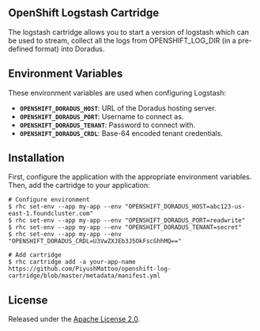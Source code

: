 ## OpenShift Logstash Cartridge

The logstash cartridge allows you to start a version of logstash which can be used to stream, collect all the logs from OPENSHIFT_LOG_DIR (in a pre-defined format) into Doradus.


## Environment Variables

These environment variables are used when configuring Logstash:

 * **`OPENSHIFT_DORADUS_HOST`**: URL of the Doradus hosting server. 
 * **`OPENSHIFT_DORADUS_PORT`**: Username to connect as. 
 * **`OPENSHIFT_DORADUS_TENANT`**: Password to connect with. 
 * **`OPENSHIFT_DORADUS_CRDL`**: Base-64 encoded tenant credentials. 


## Installation

First, configure the application with the appropriate environment variables. Then, add the cartridge to your application:

    # Configure environment
    $ rhc set-env --app my-app --env "OPENSHIFT_DORADUS_HOST=abc123-us-east-1.foundcluster.com"
    $ rhc set-env --app my-app --env "OPENSHIFT_DORADUS_PORT=readwrite"
    $ rhc set-env --app my-app --env "OPENSHIFT_DORADUS_TENANT=secret"
	$ rhc set-env --app my-app --env "OPENSHIFT_DORADUS_CRDL=U3VwZXJEb3J5OkFscGhhMQ=="

    # Add cartridge
    $ rhc cartridge add -a your-app-name https://github.com/PiyushMattoo/openshift-log-cartridge/blob/master/metadata/manifest.yml


## License

Released under the [Apache License 2.0](http://www.apache.org/licenses/LICENSE-2.0.html).